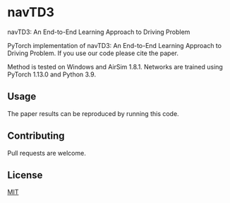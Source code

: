 # navTD3

navTD3: An End-to-End Learning Approach to Driving Problem

PyTorch implementation of navTD3: An End-to-End Learning Approach to Driving Problem. If you use our code please cite the paper.

Method is tested on Windows and AirSim 1.8.1. Networks are trained using PyTorch 1.13.0 and Python 3.9.

## Usage

The paper results can be reproduced by running this code.

## Contributing

Pull requests are welcome.

## License

[MIT](https://choosealicense.com/licenses/mit/)

